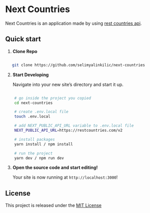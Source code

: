 # Next Countries

Next Countries is an application made by using [rest countries api](http://restcountries.com/).

## Quick start

1. **Clone Repo**

```bash

   git clone https://github.com/selimyalinkilic/next-countries

```

2. **Start Developing**

   Navigate into your new site’s directory and start it up.

```bash

    # go inside the project you copied
    cd next-countries

    # create .env.local file
    touch .env.local

    # add NEXT_PUBLIC_API_URL variable to .env.local file
    NEXT_PUBLIC_API_URL=https://restcountries.com/v2

    # install packages
    yarn install / npm install

    # run the project
    yarn dev / npm run dev

```

3. **Open the source code and start editing!**

   Your site is now running at `http://localhost:3000`!

## License

This project is released under the [MIT License](LICENSE)
